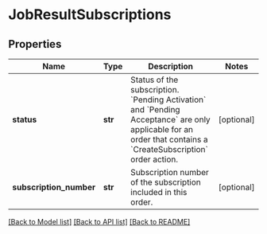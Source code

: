 # JobResultSubscriptions

## Properties
Name | Type | Description | Notes
------------ | ------------- | ------------- | -------------
**status** | **str** | Status of the subscription. &#x60;Pending Activation&#x60; and &#x60;Pending Acceptance&#x60; are only applicable for an order that contains a &#x60;CreateSubscription&#x60; order action. | [optional] 
**subscription_number** | **str** | Subscription number of the subscription included in this order. | [optional] 

[[Back to Model list]](../README.md#documentation-for-models) [[Back to API list]](../README.md#documentation-for-api-endpoints) [[Back to README]](../README.md)


